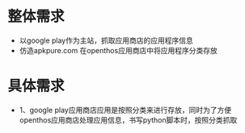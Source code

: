 # 整体需求
- 以google play作为主站，抓取应用商店的应用程序信息
- 仿造apkpure.com 在openthos应用商店中将应用程序分类存放

# 具体需求
- 1、google play应用商店应用是按照分类来进行存放，同时为了方便openthos应用商店处理应用信息，书写python脚本时，按照分类抓取
